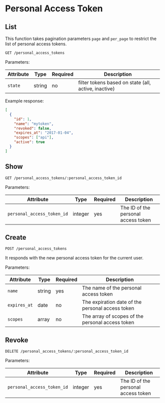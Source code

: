 # Personal Access Token

## List

This function takes pagination parameters `page` and `per_page` to restrict the list of personal access tokens.

```
GET /personal_access_tokens
```

Parameters:

| Attribute | Type | Required | Description |
| --------- | ---- | -------- | ----------- |
| `state`   | string | no | filter tokens based on state (all, active, inactive) |

Example response:
```json
[
  {
    "id": 1,
    "name": "mytoken",
    "revoked": false,
    "expires_at": "2017-01-04",
    "scopes": ["api"],
    "active": true
  }
]
```

## Show

```
GET /personal_access_tokens/:personal_access_token_id
```

Parameters:

| Attribute | Type | Required | Description |
| --------- | ---- | -------- | ----------- |
| `personal_access_token_id` | integer | yes | The ID of the personal access token |

## Create

```
POST /personal_access_tokens
```

It responds with the new personal access token for the current user.

Parameters:

| Attribute | Type | Required | Description |
| --------- | ---- | -------- | ----------- |
| `name` | string | yes | The name of the personal access token |
| `expires_at` | date | no | The expiration date of the personal access token |
| `scopes` | array | no | The array of scopes of the personal access token |

## Revoke

```
DELETE /personal_access_tokens/:personal_access_token_id
```

Parameters:

| Attribute | Type | Required | Description |
| --------- | ---- | -------- | ----------- |
| `personal_access_token_id` | integer | yes | The ID of the personal access token |
